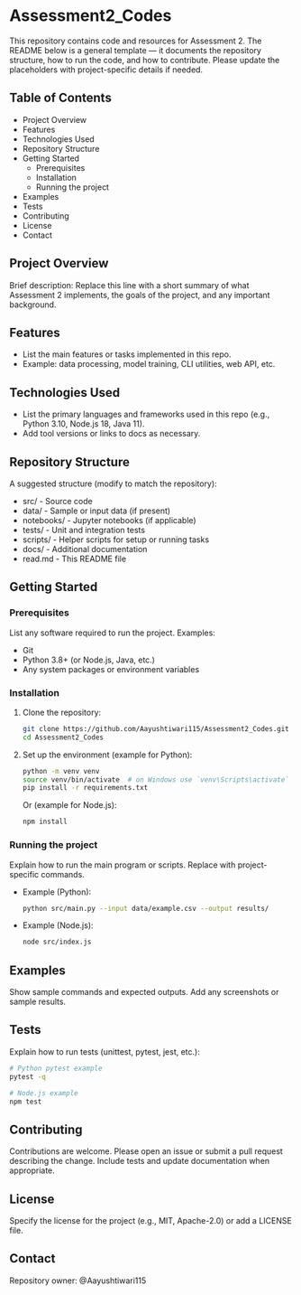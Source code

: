 # Assessment2_Codes

This repository contains code and resources for Assessment 2. The README below is a general template — it documents the repository structure, how to run the code, and how to contribute. Please update the placeholders with project-specific details if needed.

## Table of Contents

- Project Overview
- Features
- Technologies Used
- Repository Structure
- Getting Started
  - Prerequisites
  - Installation
  - Running the project
- Examples
- Tests
- Contributing
- License
- Contact

## Project Overview

Brief description: Replace this line with a short summary of what Assessment 2 implements, the goals of the project, and any important background.

## Features

- List the main features or tasks implemented in this repo.
- Example: data processing, model training, CLI utilities, web API, etc.

## Technologies Used

- List the primary languages and frameworks used in this repo (e.g., Python 3.10, Node.js 18, Java 11).
- Add tool versions or links to docs as necessary.

## Repository Structure

A suggested structure (modify to match the repository):

- src/                 - Source code
- data/                - Sample or input data (if present)
- notebooks/           - Jupyter notebooks (if applicable)
- tests/               - Unit and integration tests
- scripts/             - Helper scripts for setup or running tasks
- docs/                - Additional documentation
- read.md              - This README file

## Getting Started

### Prerequisites

List any software required to run the project. Examples:

- Git
- Python 3.8+ (or Node.js, Java, etc.)
- Any system packages or environment variables

### Installation

1. Clone the repository:

   ```bash
   git clone https://github.com/Aayushtiwari115/Assessment2_Codes.git
   cd Assessment2_Codes
   ```

2. Set up the environment (example for Python):

   ```bash
   python -m venv venv
   source venv/bin/activate  # on Windows use `venv\Scripts\activate`
   pip install -r requirements.txt
   ```

   Or (example for Node.js):

   ```bash
   npm install
   ```

### Running the project

Explain how to run the main program or scripts. Replace with project-specific commands.

- Example (Python):

  ```bash
  python src/main.py --input data/example.csv --output results/
  ```

- Example (Node.js):

  ```bash
  node src/index.js
  ```

## Examples

Show sample commands and expected outputs. Add any screenshots or sample results.

## Tests

Explain how to run tests (unittest, pytest, jest, etc.):

```bash
# Python pytest example
pytest -q

# Node.js example
npm test
```

## Contributing

Contributions are welcome. Please open an issue or submit a pull request describing the change. Include tests and update documentation when appropriate.

## License

Specify the license for the project (e.g., MIT, Apache-2.0) or add a LICENSE file.

## Contact

Repository owner: @Aayushtiwari115
